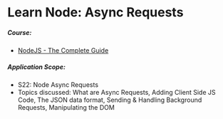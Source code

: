 # Learn Node: Async Requests

##### Course:

- [NodeJS - The Complete Guide](https://www.udemy.com/course/nodejs-the-complete-guide)

##### Application Scope:

- S22: Node Async Requests
- Topics discussed: What are Async Requests, Adding Client Side JS Code, The JSON data format, Sending & Handling Background Requests, Manipulating the DOM
